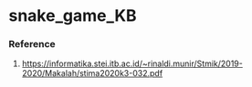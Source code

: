 # snake_game_KB

### Reference
1. https://informatika.stei.itb.ac.id/~rinaldi.munir/Stmik/2019-2020/Makalah/stima2020k3-032.pdf
